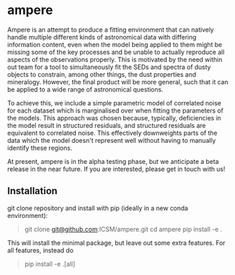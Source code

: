 # ampere
Ampere is an attempt to produce a fitting environment that can natively handle multiple different kinds of astronomical data with differing information content, even when the model being applied to them might be missing some of the key processes and be unable to actually reproduce all aspects of the observations properly.
This is motivated by the need within out team for a tool to simultaneously fit the SEDs and spectra of dusty objects to constrain, among other things, the dust properties and mineralogy. 
However, the final product will be more general, such that it can be applied to a wide range of astronomical questions.

To achieve this, we include a simple parametric model of correlated noise for each dataset which is marginalised over when fitting the parameters of the models. 
This approach was chosen because, typically, deficiencies in the model result in structured residuals, and structured residuals are equivalent to correlated noise.
This effectively downweights parts of the data which the model doesn't represent well without having to manually identify these regions.

At present, ampere is in the alpha testing phase, but we anticipate a beta release in the near future. If you are interested, please get in touch with us!


## Installation

git clone repository and install with pip (ideally in a new conda environment):

> git clone git@github.com:ICSM/ampere.git
> cd ampere
> pip install -e .

This will install the minimal package, but leave out some extra features. For all features, instead do

> pip install -e .[all]
